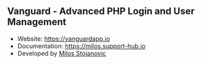 ## Vanguard - Advanced PHP Login and User Management

- Website: https://vanguardapp.io
- Documentation: https://milos.support-hub.io
- Developed by [Milos Stojanovic](https://mstojanovic.net)